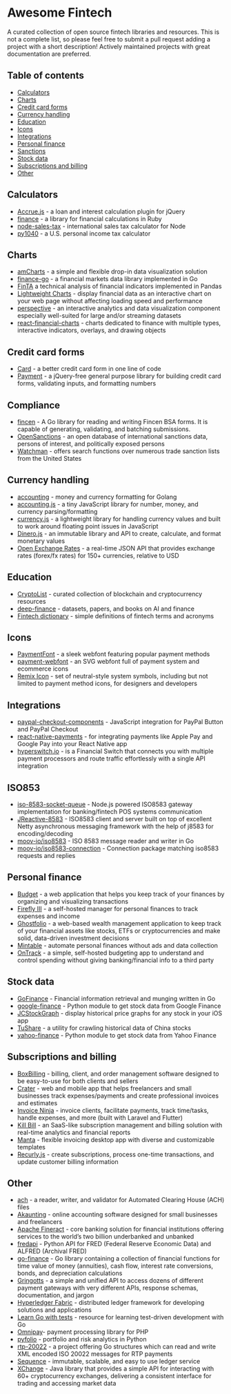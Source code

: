# Awesome Fintech

A curated collection of open source fintech libraries and resources. This is not a complete list, so please feel free to submit a pull request adding a project with a short description! Actively maintained projects with great documentation are preferred.

## Table of contents
- [Calculators](#calculators)
- [Charts](#charts)
- [Credit card forms](#credit-card-forms)
- [Currency handling](#currency-handling)
- [Education](#education)
- [Icons](#icons)
- [Integrations](#integrations)
- [Personal finance](#personal-finance)
- [Sanctions](#sanctions)
- [Stock data](#stock-data)
- [Subscriptions and billing](#subscriptions-and-billing)
- [Other](#other)

## Calculators
- [Accrue.js](https://github.com/jpederson/Accrue.js) - a loan and interest calculation plugin for jQuery
- [finance](https://github.com/marksweston/finance) - a library for financial calculations in Ruby
- [node-sales-tax](https://github.com/valeriansaliou/node-sales-tax) - international sales tax calculator for Node
- [py1040](https://github.com/b-k/py1040) - a U.S. personal income tax calculator

## Charts
- [amCharts](https://github.com/amcharts/amcharts4) - a simple and flexible drop-in data visualization solution
- [finance-go](https://github.com/piquette/finance-go) - a financial markets data library implemented in Go
- [FinTA](https://github.com/peerchemist/finta) a technical analysis of financial indicators implemented in Pandas
- [Lightweight Charts](https://github.com/tradingview/lightweight-charts) - display financial data as an interactive chart on your web page without affecting loading speed and performance
- [perspective](https://github.com/finos/perspective) -  an interactive analytics and data visualization component especially well-suited for large and/or streaming datasets
- [react-financial-charts](https://github.com/reactivemarkets/react-financial-charts) - charts dedicated to finance with multiple types, interactive indicators, overlays, and drawing objects

## Credit card forms
- [Card](https://github.com/jessepollak/card) - a better credit card form in one line of code
- [Payment](https://github.com/jessepollak/payment) - a jQuery-free general purpose library for building credit card forms, validating inputs, and formatting numbers

## Compliance
- [fincen](https://github.com/moov-io/fincen) - A Go library for reading and writing Fincen BSA forms. It is capable of generating, validating, and batching submissions.
- [OpenSanctions](https://github.com/pudo/opensanctions) - an open database of international sanctions data, persons of interest, and politically exposed persons
- [Watchman](https://github.com/moov-io/watchman) - offers search functions over numerous trade sanction lists from the United States

## Currency handling
- [accounting](https://github.com/leekchan/accounting) - money and currency formatting for Golang
- [accounting.js](https://github.com/openexchangerates/accounting.js) -  a tiny JavaScript library for number, money, and currency parsing/formatting
- [currency.js](https://github.com/scurker/currency.js/) - a lightweight library for handling currency values and built to work around floating point issues in JavaScript
- [Dinero.js](https://github.com/dinerojs/dinero.js) - an immutable library and API to create, calculate, and format monetary values
- [Open Exchange Rates](https://github.com/wjcrowcroft/open-exchange-rates) - a real-time JSON API that provides exchange rates (forex/fx rates) for 150+ currencies, relative to USD

## Education
- [CryptoList](https://github.com/coinpride/CryptoList) - curated collection of blockchain and cryptocurrency resources
- [deep-finance](https://github.com/sangyx/deep-finance) - datasets, papers, and books on AI and finance
- [Fintech dictionary](https://github.com/moov-io/terms-dictionary) - simple definitions of fintech terms and acronyms

## Icons
- [PaymentFont](https://github.com/AlexanderPoellmann/PaymentFont) - a sleek webfont featuring popular payment methods
- [payment-webfont](https://github.com/orlandotm/payment-webfont) - an SVG webfont full of payment system and ecommerce icons
- [Remix Icon](https://github.com/Remix-Design/RemixIcon) - set of neutral-style system symbols, including but not limited to payment method icons, for designers and developers

## Integrations
- [paypal-checkout-components](https://github.com/paypal/paypal-checkout-components) - JavaScript integration for PayPal Button and PayPal Checkout
- [react-native-payments](https://github.com/naoufal/react-native-payments) - for integrating payments like Apple Pay and Google Pay into your React Native app
- [hyperswitch.io](https://github.com/juspay/hyperswitch/) - is a Financial Switch that connects you with multiple payment processors and route traffic effortlessly with a single API integration

## ISO853
- [iso-8583-socket-queue](https://github.com/juks/iso-8583-socket-queue) - Node.js powered ISO8583 gateway implementation for banking/fintech POS systems communication
- [JReactive-8583](https://github.com/kpavlov/jreactive-8583) - ISO8583 client and server built on top of excellent Netty asynchronous messaging framework with the help of j8583 for encoding/decoding
- [moov-io/iso8583](https://github.com/moov-io/iso8583) - ISO 8583 message reader and writer in Go
- [moov-io/iso8583-connection](https://github.com/moov-io/iso8583-connection) - Connection package matching iso8583 requests and replies

## Personal finance
- [Budget](https://github.com/range-of-motion/budget) - a web application that helps you keep track of your finances by organizing and visualizing transactions
- [Firefly III](https://github.com/firefly-iii/firefly-iii) - a self-hosted manager for personal finances to track expenses and income
- [Ghostfolio](https://github.com/ghostfolio/ghostfolio) - a web-based wealth management application to keep track of your financial assets like stocks, ETFs or cryptocurrencies and make solid, data-driven investment decisions
- [Mintable](https://github.com/kevinschaich/mintable) - automate personal finances without ads and data collection
- [OnTrack](https://github.com/inoda/ontrack) - a simple, self-hosted budgeting app to understand and control spending without giving banking/financial info to a third party

## Stock data
- [GoFinance](https://github.com/aktau/gofinance) - Financial information retrieval and munging written in Go
- [google-finance](https://github.com/hongtaocai/googlefinance) - Python module to get stock data from Google Finance
- [JCStockGraph](https://github.com/jconst/JCStockGraph) - display historical price graphs for any stock in your iOS app
- [TuShare](https://github.com/waditu/tushare) - a utility for crawling historical data of China stocks
- [yahoo-finance](https://github.com/lukaszbanasiak/yahoo-finance) - Python module to get stock data from Yahoo Finance

## Subscriptions and billing
- [BoxBilling](https://github.com/boxbilling/boxbilling) - billing, client, and order management software designed to be easy-to-use for both clients and sellers
- [Crater](https://github.com/bytefury/crater) - web and mobile app that helps freelancers and small businesses track expenses/payments and create professional invoices and estimates
- [Invoice Ninja](https://github.com/invoiceninja/invoiceninja) - invoice clients, facilitate payments, track time/tasks, handle expenses, and more (built with Laravel and Flutter)
- [Kill Bill](https://github.com/killbill/killbill) - an SaaS-like subscription management and billing solution with real-time analytics and financial reports
- [Manta](https://github.com/hql287/Manta) - flexible invoicing desktop app with diverse and customizable templates
- [Recurly.js](https://github.com/recurly/recurly-js) - create subscriptions, process one-time transactions, and update customer billing information

## Other
- [ach](https://github.com/moov-io/ach) - a reader, writer, and validator for Automated Clearing House (ACH) files
- [Akaunting](https://github.com/akaunting/akaunting) - online accounting software designed for small businesses and freelancers
- [Apache Fineract](https://github.com/apache/fineract) - core banking solution for financial institutions offering services to the world’s two billion underbanked and unbanked
- [fredapi](https://github.com/mortada/fredapi) - Python API for FRED (Federal Reserve Economic Data) and ALFRED (Archival FRED)
- [go-finance](https://github.com/alpeb/go-finance) - Go library containing a collection of financial functions for time value of money (annuities), cash flow, interest rate conversions, bonds, and depreciation calculations
- [Gringotts](https://github.com/aviabird/gringotts) - a simple and unified API to access dozens of different payment gateways with very different APIs, response schemas, documentation, and jargon
- [Hyperledger Fabric](https://github.com/hyperledger/fabric) - distributed ledger framework for developing solutions and applications
- [Learn Go with tests](https://quii.gitbook.io/learn-go-with-tests) - resource for learning test-driven development with Go
- [Omnipay](https://github.com/thephpleague/omnipay)- payment processing library for PHP
- [pyfolio](https://github.com/quantopian/pyfolio) - portfolio and risk analytics in Python
- [rtp-20022](https://github.com/moov-io/rtp20022) -  a project offering Go structures which can read and write XML encoded ISO 20022 messages for RTP payments
- [Sequence](https://github.com/runopsio/sequence) - immutable, scalable, and easy to use ledger service
- [XChange](https://github.com/knowm/XChange) - Java library that provides a simple API for interacting with 60+ cryptocurrency exchanges, delivering a consistent interface for trading and accessing market data
